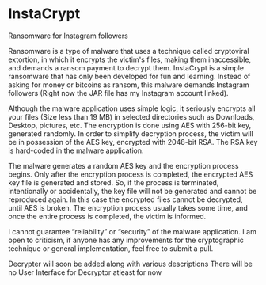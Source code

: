 # InstaCrypt
Ransomware for Instagram followers

Ransomware is a type of malware that uses a technique called cryptoviral extortion, in which it encrypts the victim's files, making them inaccessible, and demands a ransom payment to decrypt them. InstaCrypt is a simple ransomware that has only been developed for fun and learning. Instead of asking for money or bitcoins as ransom, this malware demands Instagram followers (Right now the JAR file has my Instagram account linked).

Although the malware application uses simple logic, it seriously encrypts all your files (Size less than 19 MB) in selected directories such as Downloads, Desktop, pictures, etc. The encryption is done using AES with 256-bit key, generated randomly. In order to simplify decryption process, the victim will be in possession of the AES key, encrypted with 2048-bit RSA. The RSA key is hard-coded in the malware application.

The malware generates a random AES key and the encryption process begins. Only after the encryption process is completed, the encrypted AES key file is generated and stored. So, if the process is terminated, intentionally or accidentally, the key file will not be generated and cannot be reproduced again. In this case the encrypted files cannot be decrypted, until AES is broken. The encryption process usually takes some time, and once the entire process is completed, the victim is informed.

I cannot guarantee “reliability” or “security” of the malware application. I am open to criticism, if anyone has any improvements for the cryptographic technique or general implementation, feel free to submit a pull.

Decrypter will soon be added along with various descriptions
There will be no User Interface for Decryptor atleast for now
